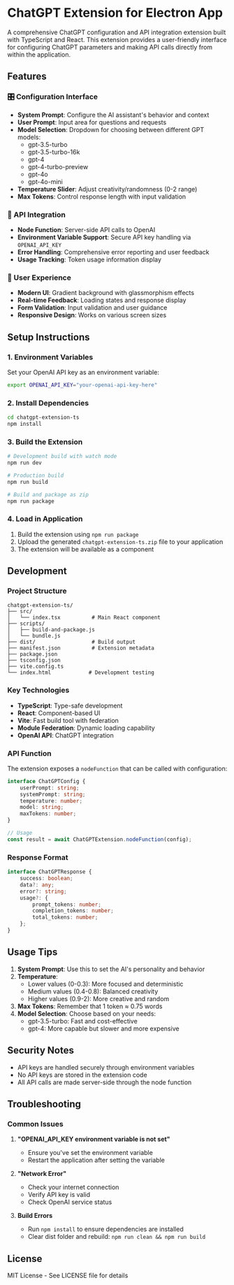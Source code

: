 # ChatGPT Extension for Electron App

A comprehensive ChatGPT configuration and API integration extension built with TypeScript and React. This extension provides a user-friendly interface for configuring ChatGPT parameters and making API calls directly from within the application.

## Features

### 🎛️ Configuration Interface
- **System Prompt**: Configure the AI assistant's behavior and context
- **User Prompt**: Input area for questions and requests
- **Model Selection**: Dropdown for choosing between different GPT models:
  - gpt-3.5-turbo
  - gpt-3.5-turbo-16k
  - gpt-4
  - gpt-4-turbo-preview
  - gpt-4o
  - gpt-4o-mini
- **Temperature Slider**: Adjust creativity/randomness (0-2 range)
- **Max Tokens**: Control response length with input validation

### 🚀 API Integration
- **Node Function**: Server-side API calls to OpenAI
- **Environment Variable Support**: Secure API key handling via `OPENAI_API_KEY`
- **Error Handling**: Comprehensive error reporting and user feedback
- **Usage Tracking**: Token usage information display

### 🎨 User Experience
- **Modern UI**: Gradient background with glassmorphism effects
- **Real-time Feedback**: Loading states and response display
- **Form Validation**: Input validation and user guidance
- **Responsive Design**: Works on various screen sizes

## Setup Instructions

### 1. Environment Variables
Set your OpenAI API key as an environment variable:

```bash
export OPENAI_API_KEY="your-openai-api-key-here"
```

### 2. Install Dependencies
```bash
cd chatgpt-extension-ts
npm install
```

### 3. Build the Extension
```bash
# Development build with watch mode
npm run dev

# Production build
npm run build

# Build and package as zip
npm run package
```

### 4. Load in Application
1. Build the extension using `npm run package`
2. Upload the generated `chatgpt-extension-ts.zip` file to your application
3. The extension will be available as a component

## Development

### Project Structure
```
chatgpt-extension-ts/
├── src/
│   └── index.tsx          # Main React component
├── scripts/
│   ├── build-and-package.js
│   └── bundle.js
├── dist/                  # Build output
├── manifest.json          # Extension metadata
├── package.json
├── tsconfig.json
├── vite.config.ts
└── index.html            # Development testing
```

### Key Technologies
- **TypeScript**: Type-safe development
- **React**: Component-based UI
- **Vite**: Fast build tool with federation
- **Module Federation**: Dynamic loading capability
- **OpenAI API**: ChatGPT integration

### API Function

The extension exposes a `nodeFunction` that can be called with configuration:

```typescript
interface ChatGPTConfig {
    userPrompt: string;
    systemPrompt: string;
    temperature: number;
    model: string;
    maxTokens: number;
}

// Usage
const result = await ChatGPTExtension.nodeFunction(config);
```

### Response Format
```typescript
interface ChatGPTResponse {
    success: boolean;
    data?: any;
    error?: string;
    usage?: {
        prompt_tokens: number;
        completion_tokens: number;
        total_tokens: number;
    };
}
```

## Usage Tips

1. **System Prompt**: Use this to set the AI's personality and behavior
2. **Temperature**: 
   - Lower values (0-0.3): More focused and deterministic
   - Medium values (0.4-0.8): Balanced creativity
   - Higher values (0.9-2): More creative and random
3. **Max Tokens**: Remember that 1 token ≈ 0.75 words
4. **Model Selection**: Choose based on your needs:
   - gpt-3.5-turbo: Fast and cost-effective
   - gpt-4: More capable but slower and more expensive

## Security Notes

- API keys are handled securely through environment variables
- No API keys are stored in the extension code
- All API calls are made server-side through the node function

## Troubleshooting

### Common Issues

1. **"OPENAI_API_KEY environment variable is not set"**
   - Ensure you've set the environment variable
   - Restart the application after setting the variable

2. **"Network Error"**
   - Check your internet connection
   - Verify API key is valid
   - Check OpenAI service status

3. **Build Errors**
   - Run `npm install` to ensure dependencies are installed
   - Clear dist folder and rebuild: `npm run clean && npm run build`

## License

MIT License - See LICENSE file for details

